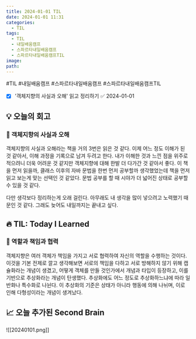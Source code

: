 ```yaml
---
title: 2024-01-01 TIL
date: 2024-01-01 11:31
categories:
  - TIL
tags:
  - TIL
  - 내일배움캠프
  - 스파르타내일배움캠프
  - 스파르타내일배움캠프TIL
image: 
path:
---
```

#TIL #내일배움캠프 #스파르타내일배움캠프 #스파르타내일배움캠프TIL 

- [x] '객체지향의 사실과 오해' 읽고 정리하기 ✅ 2024-01-01

## 💡 오늘의 회고
### 👀 객체지향의 사실과 오해
객체지향의 사실과 오해라는 책을 거의 3번은 읽은 것 같다. 이제 어느 정도 이해가 된 것 같아서, 이해 과정을 기록으로 남겨 두려고 한다. 내가 이해한 것과 느낀 점을 위주로 적으려니 더욱 어려운 것 같지만 객체지향에 대해 한발 더 다가간 것 같아서 좋다. 이 책을 먼저 읽을까, 클래스 이후의 자바 문법을 한번 먼저 공부할까 생각했었는데 책을 먼저 읽고 보는게 맞는 선택인 것 같았다. 문법 공부를 할 때 시야가 더 넓어진 상태로 공부할 수 있을 것 같다.

다만 생각보다 정리하는게 오래 걸린다. 아무래도 내 생각을 많이 넣으려고 노력했기 때문인 것 같다. 그래도 늦어도 내일까지는 끝내고 싶다.

## 🔥 TIL: Today I Learned
### 👀 역할과 책임과 협력
객체지향은 여러 객체가 책임을 가지고 서로 협력하여 자신의 역할을 수행하는 것이다. 이것을 기본 전제로 깔고 생각해보면 서로의 책임을 다하고 서로 방해하지 않기 위해 캡슐화라는 개념이 생겼고, 어떻게 객체를 만들 것인가에서 개념과 타입이 등장하고, 이를 기반으로 추상화라는 개념이 탄생했다. 추상화에도 어느 정도로 추상화하느냐에 따라 일반화나 특수화로 나뉜다. 이 추상화의 기준은 상태가 아니라 행동에 의해 나뉘며, 이로 인해 다형성이라는 개념이 생겨났다.

## 📈 오늘 추가된 Second Brain
![[20240101.png]]